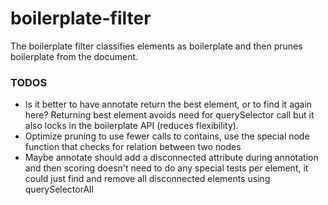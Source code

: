 # boilerplate-filter

The boilerplate filter classifies elements as boilerplate and then prunes boilerplate from the document.

### TODOS

* Is it better to have annotate return the best element, or to find it again here? Returning best element avoids need for querySelector call but it also locks in the boilerplate API (reduces flexibility).
* Optimize pruning to use fewer calls to contains, use the special node function that checks for relation between two nodes
* Maybe annotate should add a disconnected attribute during annotation and then scoring doesn't need to do any special tests per element, it could just find and remove all disconnected elements using querySelectorAll
